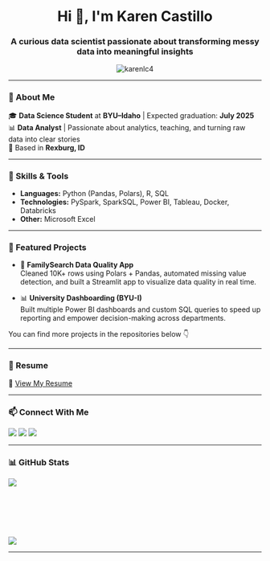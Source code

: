 <h1 align="center">Hi 👋, I'm Karen Castillo</h1>
<h3 align="center">A curious data scientist passionate about transforming messy data into meaningful insights</h3>

<p align="center">
  <img src="https://komarev.com/ghpvc/?username=karenlc4&label=Profile%20views&color=0e75b6&style=flat" alt="karenlc4" />
</p>

---

### 💼 About Me

🎓 **Data Science Student** at **BYU–Idaho** | Expected graduation: **July 2025**  
📊 **Data Analyst** | Passionate about analytics, teaching, and turning raw data into clear stories  
📍 Based in **Rexburg, ID**

---

### 🧠 Skills & Tools

- **Languages:** Python (Pandas, Polars), R, SQL  
- **Technologies:** PySpark, SparkSQL, Power BI, Tableau, Docker, Databricks  
- **Other:** Microsoft Excel  

---

### 🚀 Featured Projects

- 🧹 **FamilySearch Data Quality App**  
  Cleaned 10K+ rows using Polars + Pandas, automated missing value detection, and built a Streamlit app to visualize data quality in real time.

- 📊 **University Dashboarding (BYU-I)**  
  Built multiple Power BI dashboards and custom SQL queries to speed up reporting and empower decision-making across departments.

You can find more projects in the repositories below 👇

---

### 📄 Resume

📄 [View My Resume](https://github.com/karenlc4/karenlc4/blob/main/Karen%20Castillo%20Resume.pdf)

---

### 📫 Connect With Me

<p align="left">
  <a href="mailto:krnl141198@gmail.com"><img src="https://img.shields.io/badge/Gmail-D14836?style=flat&logo=gmail&logoColor=white"/></a>
  <a href="https://linkedin.com/in/karen-l-castillo" target="blank"><img src="https://img.shields.io/badge/LinkedIn-blue?style=flat&logo=linkedin&logoColor=white" /></a>
  <a href="https://github.com/karenlc4"><img src="https://img.shields.io/badge/GitHub-100000?style=flat&logo=github&logoColor=white"/></a>
</p>

---

### 📊 GitHub Stats

<p>
  <img align="left" src="https://github-readme-stats.vercel.app/api/top-langs/?username=karenlc4&layout=compact&theme=default" />
</p>
<br><br><br><br><br><br>
<p>
  <img src="https://github-readme-stats.vercel.app/api?username=karenlc4&show_icons=true&theme=default" />
</p>

---


